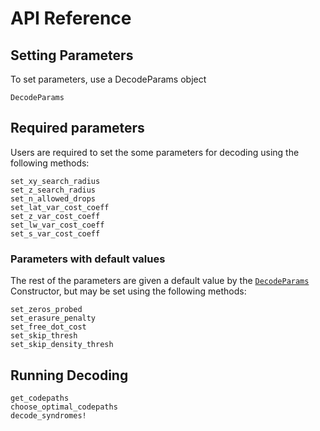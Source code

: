 
# API Reference

## Setting Parameters

To set parameters, use a DecodeParams object

```@docs
DecodeParams
```

## Required parameters

Users are required to set the some parameters for decoding using the following methods:

```@docs
set_xy_search_radius
set_z_search_radius
set_n_allowed_drops
set_lat_var_cost_coeff
set_z_var_cost_coeff
set_lw_var_cost_coeff
set_s_var_cost_coeff
```

### Parameters with default values 

The rest of the parameters are given a default value by the [`DecodeParams`](@ref) Constructor, but may be set using the following methods:

```@docs
set_zeros_probed
set_erasure_penalty
set_free_dot_cost
set_skip_thresh
set_skip_density_thresh
```

## Running Decoding

```@docs
get_codepaths
choose_optimal_codepaths
decode_syndromes!
```

